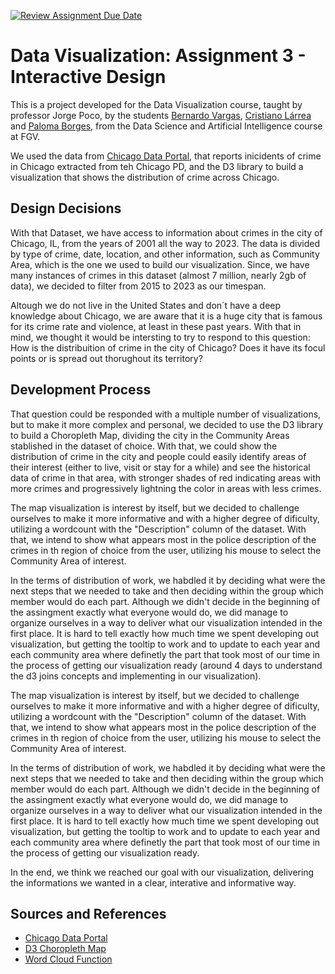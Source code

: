 [![Review Assignment Due Date](https://classroom.github.com/assets/deadline-readme-button-24ddc0f5d75046c5622901739e7c5dd533143b0c8e959d652212380cedb1ea36.svg)](https://classroom.github.com/a/CxFZefIP)
# Data Visualization: Assignment 3 - Interactive Design

This is a project developed for the Data Visualization course, taught by professor Jorge Poco, by the students [Bernardo Vargas](https://github.com/bernardvma), [Cristiano Lárrea](https://github.com/cristianolarrea) and [Paloma Borges](https://github.com/palomavb), from the Data Science and Artificial Intelligence course at FGV.

We used the data from [Chicago Data Portal](https://data.cityofchicago.org/Public-Safety/Crimes-2001-to-Present/ijzp-q8t2), that reports inicidents of crime in Chicago extracted from teh Chicago PD, and the D3 library to build a visualization that shows the distribution of crime across Chicago.

## Design Decisions

With that Dataset, we have access to information about crimes in the city of Chicago, IL, from the years of 2001 all the way to 2023. The data is divided by type of crime, date, location, and other information, such as Community Area, which is the one we used to build our visualization. Since, we have many instances of crimes in this dataset (almost 7 million, nearly 2gb of data), we decided to filter from 2015 to 2023 as our timespan.

Altough we do not live in the United States and don´t have a deep knowledge about Chicago, we are aware that it is a huge city that is famous for its crime rate and violence, at least in these past years. With that in mind, we thought it would be intersting to try to respond to this question: How is the distribuition of crime in the city of Chicago? Does it have its focul points or is spread out thorughout its territory?

## Development Process

That question could be responded with a multiple number of visualizations, but to make it more complex and personal, we decided to use the D3 library to build a Choropleth Map, dividing the city in the Community Areas stablished in the dataset of choice. With that, we could show the distribution of crime in the city and people could easily identify areas of their interest (either to live, visit or stay for a while) and see the historical data of crime in that area, with stronger shades of red indicating areas with more crimes and progressively lightning the color in areas with less crimes.

The map visualization is interest by itself, but we decided to challenge ourselves to make it more informative and with a higher degree of dificulty, utilizing a wordcount with the "Description" column of the dataset. With that, we intend to show what appears most in the police description of the crimes in th region of choice from the user, utilizing his mouse to select the Community Area of interest.

In the terms of distribution of work, we habdled it by deciding what were the next steps that we needed to take and then deciding within the group which member would do each part. Although we didn't decide in the beginning of the assingment exactly what everyone would do, we did manage to organize ourselves in a way to deliver what our visualization intended in the first place. It is hard to tell exactly how much time we spent developing out visualization, but getting the tooltip to work and to update to each year and each community area where definetly the part that took most of our time in the process of getting our visualization ready (around 4 days to understand the d3 joins concepts and implementing in our visualization).

The map visualization is interest by itself, but we decided to challenge ourselves to make it more informative and with a higher degree of dificulty, utilizing a wordcount with the "Description" column of the dataset. With that, we intend to show what appears most in the police description of the crimes in th region of choice from the user, utilizing his mouse to select the Community Area of interest.

In the terms of distribution of work, we habdled it by deciding what were the next steps that we needed to take and then deciding within the group which member would do each part. Although we didn't decide in the beginning of the assingment exactly what everyone would do, we did manage to organize ourselves in a way to deliver what our visualization intended in the first place. It is hard to tell exactly how much time we spent developing out visualization, but getting the tooltip to work and to update to each year and each community area where definetly the part that took most of our time in the process of getting our visualization ready.

In the end, we think we reached our goal with our visualization, delivering the informations we wanted in a clear, interative and informative way.

## Sources and References
- [Chicago Data Portal](https://data.cityofchicago.org/Public-Safety/Crimes-2001-to-Present/ijzp-q8t2)
- [D3 Choropleth Map](https://observablehq.com/@chagel/d3-choropleth)
- [Word Cloud Function](https://observablehq.com/@d3/word-cloud)
